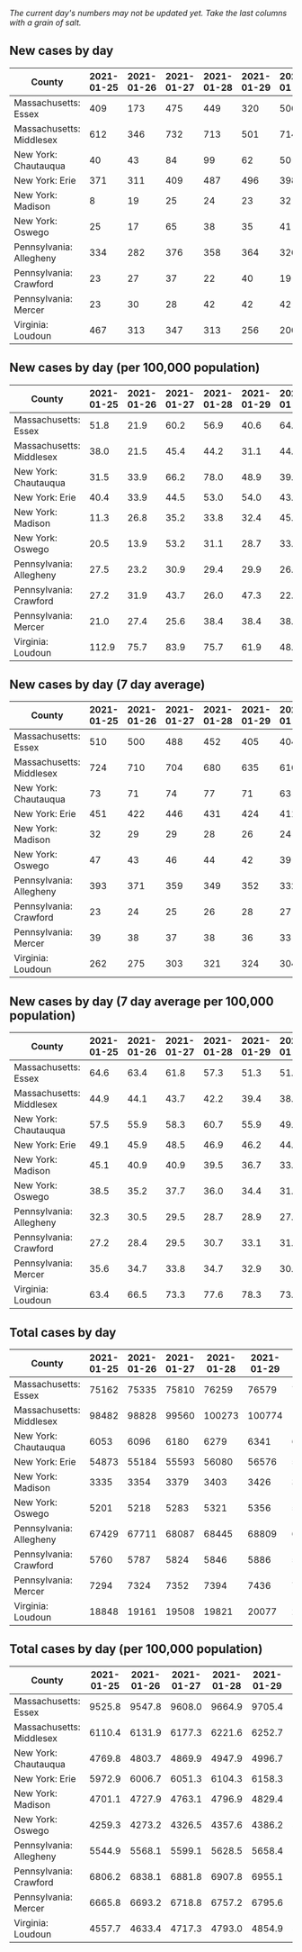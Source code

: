 _The current day's numbers may not be updated yet. Take the last columns with a grain of salt._
## New cases by day

| County | 2021-01-25 | 2021-01-26 | 2021-01-27 | 2021-01-28 | 2021-01-29 | 2021-01-30 | 2021-01-31 |
| --- | --- | --- | --- | --- | --- | --- | --- |
| Massachusetts: Essex | 409 | 173 | 475 | 449 | 320 | 506 | 278 |
| Massachusetts: Middlesex | 612 | 346 | 732 | 713 | 501 | 714 | 431 |
| New York: Chautauqua | 40 | 43 | 84 | 99 | 62 | 50 | 90 |
| New York: Erie | 371 | 311 | 409 | 487 | 496 | 398 | 432 |
| New York: Madison | 8 | 19 | 25 | 24 | 23 | 32 | 26 |
| New York: Oswego | 25 | 17 | 65 | 38 | 35 | 41 | 47 |
| Pennsylvania: Allegheny | 334 | 282 | 376 | 358 | 364 | 326 | 233 |
| Pennsylvania: Crawford | 23 | 27 | 37 | 22 | 40 | 19 | 35 |
| Pennsylvania: Mercer | 23 | 30 | 28 | 42 | 42 | 42 | 20 |
| Virginia: Loudoun | 467 | 313 | 347 | 313 | 256 | 200 | 107 |

## New cases by day (per 100,000 population)

| County | 2021-01-25 | 2021-01-26 | 2021-01-27 | 2021-01-28 | 2021-01-29 | 2021-01-30 | 2021-01-31 |
| --- | --- | --- | --- | --- | --- | --- | --- |
| Massachusetts: Essex | 51.8 | 21.9 | 60.2 | 56.9 | 40.6 | 64.1 | 35.2 |
| Massachusetts: Middlesex | 38.0 | 21.5 | 45.4 | 44.2 | 31.1 | 44.3 | 26.7 |
| New York: Chautauqua | 31.5 | 33.9 | 66.2 | 78.0 | 48.9 | 39.4 | 70.9 |
| New York: Erie | 40.4 | 33.9 | 44.5 | 53.0 | 54.0 | 43.3 | 47.0 |
| New York: Madison | 11.3 | 26.8 | 35.2 | 33.8 | 32.4 | 45.1 | 36.7 |
| New York: Oswego | 20.5 | 13.9 | 53.2 | 31.1 | 28.7 | 33.6 | 38.5 |
| Pennsylvania: Allegheny | 27.5 | 23.2 | 30.9 | 29.4 | 29.9 | 26.8 | 19.2 |
| Pennsylvania: Crawford | 27.2 | 31.9 | 43.7 | 26.0 | 47.3 | 22.5 | 41.4 |
| Pennsylvania: Mercer | 21.0 | 27.4 | 25.6 | 38.4 | 38.4 | 38.4 | 18.3 |
| Virginia: Loudoun | 112.9 | 75.7 | 83.9 | 75.7 | 61.9 | 48.4 | 25.9 |

## New cases by day (7 day average)

| County | 2021-01-25 | 2021-01-26 | 2021-01-27 | 2021-01-28 | 2021-01-29 | 2021-01-30 | 2021-01-31 |
| --- | --- | --- | --- | --- | --- | --- | --- |
| Massachusetts: Essex | 510 | 500 | 488 | 452 | 405 | 404 | 373 |
| Massachusetts: Middlesex | 724 | 710 | 704 | 680 | 635 | 616 | 578 |
| New York: Chautauqua | 73 | 71 | 74 | 77 | 71 | 63 | 67 |
| New York: Erie | 451 | 422 | 446 | 431 | 424 | 411 | 415 |
| New York: Madison | 32 | 29 | 29 | 28 | 26 | 24 | 22 |
| New York: Oswego | 47 | 43 | 46 | 44 | 42 | 39 | 38 |
| Pennsylvania: Allegheny | 393 | 371 | 359 | 349 | 352 | 332 | 325 |
| Pennsylvania: Crawford | 23 | 24 | 25 | 26 | 28 | 27 | 29 |
| Pennsylvania: Mercer | 39 | 38 | 37 | 38 | 36 | 33 | 32 |
| Virginia: Loudoun | 262 | 275 | 303 | 321 | 324 | 304 | 286 |

## New cases by day (7 day average per 100,000 population)

| County | 2021-01-25 | 2021-01-26 | 2021-01-27 | 2021-01-28 | 2021-01-29 | 2021-01-30 | 2021-01-31 |
| --- | --- | --- | --- | --- | --- | --- | --- |
| Massachusetts: Essex | 64.6 | 63.4 | 61.8 | 57.3 | 51.3 | 51.2 | 47.3 |
| Massachusetts: Middlesex | 44.9 | 44.1 | 43.7 | 42.2 | 39.4 | 38.2 | 35.9 |
| New York: Chautauqua | 57.5 | 55.9 | 58.3 | 60.7 | 55.9 | 49.6 | 52.8 |
| New York: Erie | 49.1 | 45.9 | 48.5 | 46.9 | 46.2 | 44.7 | 45.2 |
| New York: Madison | 45.1 | 40.9 | 40.9 | 39.5 | 36.7 | 33.8 | 31.0 |
| New York: Oswego | 38.5 | 35.2 | 37.7 | 36.0 | 34.4 | 31.9 | 31.1 |
| Pennsylvania: Allegheny | 32.3 | 30.5 | 29.5 | 28.7 | 28.9 | 27.3 | 26.7 |
| Pennsylvania: Crawford | 27.2 | 28.4 | 29.5 | 30.7 | 33.1 | 31.9 | 34.3 |
| Pennsylvania: Mercer | 35.6 | 34.7 | 33.8 | 34.7 | 32.9 | 30.2 | 29.2 |
| Virginia: Loudoun | 63.4 | 66.5 | 73.3 | 77.6 | 78.3 | 73.5 | 69.2 |

## Total cases by day

| County | 2021-01-25 | 2021-01-26 | 2021-01-27 | 2021-01-28 | 2021-01-29 | 2021-01-30 | 2021-01-31 |
| --- | --- | --- | --- | --- | --- | --- | --- |
| Massachusetts: Essex | 75162 | 75335 | 75810 | 76259 | 76579 | 77085 | 77363 |
| Massachusetts: Middlesex | 98482 | 98828 | 99560 | 100273 | 100774 | 101488 | 101919 |
| New York: Chautauqua | 6053 | 6096 | 6180 | 6279 | 6341 | 6391 | 6481 |
| New York: Erie | 54873 | 55184 | 55593 | 56080 | 56576 | 56974 | 57406 |
| New York: Madison | 3335 | 3354 | 3379 | 3403 | 3426 | 3458 | 3484 |
| New York: Oswego | 5201 | 5218 | 5283 | 5321 | 5356 | 5397 | 5444 |
| Pennsylvania: Allegheny | 67429 | 67711 | 68087 | 68445 | 68809 | 69135 | 69368 |
| Pennsylvania: Crawford | 5760 | 5787 | 5824 | 5846 | 5886 | 5905 | 5940 |
| Pennsylvania: Mercer | 7294 | 7324 | 7352 | 7394 | 7436 | 7478 | 7498 |
| Virginia: Loudoun | 18848 | 19161 | 19508 | 19821 | 20077 | 20277 | 20384 |

## Total cases by day (per 100,000 population)

| County | 2021-01-25 | 2021-01-26 | 2021-01-27 | 2021-01-28 | 2021-01-29 | 2021-01-30 | 2021-01-31 |
| --- | --- | --- | --- | --- | --- | --- | --- |
| Massachusetts: Essex | 9525.8 | 9547.8 | 9608.0 | 9664.9 | 9705.4 | 9769.5 | 9804.8 |
| Massachusetts: Middlesex | 6110.4 | 6131.9 | 6177.3 | 6221.6 | 6252.7 | 6297.0 | 6323.7 |
| New York: Chautauqua | 4769.8 | 4803.7 | 4869.9 | 4947.9 | 4996.7 | 5036.1 | 5107.1 |
| New York: Erie | 5972.9 | 6006.7 | 6051.3 | 6104.3 | 6158.3 | 6201.6 | 6248.6 |
| New York: Madison | 4701.1 | 4727.9 | 4763.1 | 4796.9 | 4829.4 | 4874.5 | 4911.1 |
| New York: Oswego | 4259.3 | 4273.2 | 4326.5 | 4357.6 | 4386.2 | 4419.8 | 4458.3 |
| Pennsylvania: Allegheny | 5544.9 | 5568.1 | 5599.1 | 5628.5 | 5658.4 | 5685.2 | 5704.4 |
| Pennsylvania: Crawford | 6806.2 | 6838.1 | 6881.8 | 6907.8 | 6955.1 | 6977.5 | 7018.9 |
| Pennsylvania: Mercer | 6665.8 | 6693.2 | 6718.8 | 6757.2 | 6795.6 | 6834.0 | 6852.2 |
| Virginia: Loudoun | 4557.7 | 4633.4 | 4717.3 | 4793.0 | 4854.9 | 4903.3 | 4929.2 |
